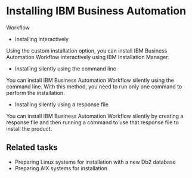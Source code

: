 # Installing IBM Business Automation
Workflow

- Installing interactively

Using the custom installation option, you can install IBM Business Automation Workflow interactively using IBM Installation Manager.
- Installing silently using the command line

You can install IBM Business Automation Workflow silently using the command line. With this method, you need to run only one command to perform the installation.
- Installing silently using a response file

You can install IBM Business Automation Workflow silently by creating a response file and then running a command to use that response file to install the product.

## Related tasks

- Preparing Linux systems for installation with a new Db2 database
- Preparing AIX systems for installation